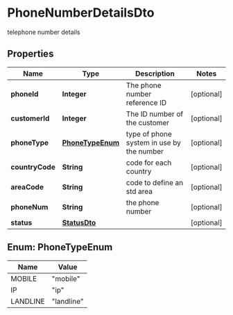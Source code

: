 

# PhoneNumberDetailsDto

telephone number details
## Properties

Name | Type | Description | Notes
------------ | ------------- | ------------- | -------------
**phoneId** | **Integer** | The phone number reference ID |  [optional]
**customerId** | **Integer** | The ID number of the customer |  [optional]
**phoneType** | [**PhoneTypeEnum**](#PhoneTypeEnum) | type of phone system in use by the number |  [optional]
**countryCode** | **String** | code for each country |  [optional]
**areaCode** | **String** | code to define an std area |  [optional]
**phoneNum** | **String** | the phone number |  [optional]
**status** | [**StatusDto**](StatusDto.md) |  |  [optional]



## Enum: PhoneTypeEnum

Name | Value
---- | -----
MOBILE | &quot;mobile&quot;
IP | &quot;ip&quot;
LANDLINE | &quot;landline&quot;



